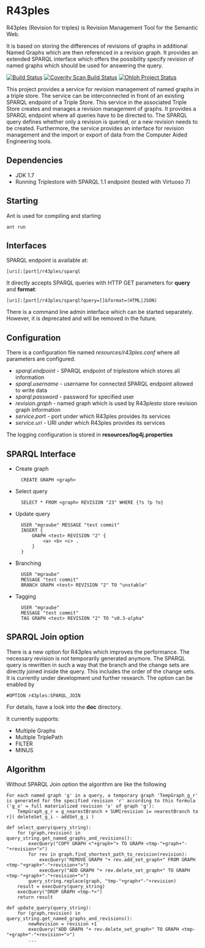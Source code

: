 R43ples
=======

R43ples (Revision for triples) is Revision Management Tool for the Semantic Web.

It is based on storing the differences of revisions of graphs in additional Named Graphs which are then referenced in a revision graph. It provides an extended SPARQL interface which offers the possibility specify revision of named graphs which should be used for answering the query.

[![Build Status](https://travis-ci.org/plt-tud/r43ples.png?branch=master)](https://travis-ci.org/plt-tud/r43ples)
[![Coverity Scan Build Status](https://scan.coverity.com/projects/2125/badge.svg)](https://scan.coverity.com/projects/2125)
[![Ohloh Project Status](https://www.ohloh.net/p/r43ples/widgets/project_thin_badge.gif)](https://www.ohloh.net/p/r43ples)


This project provides a service for revision management of named graphs in a triple store.
The service can be interconnected in front of an existing SPARQL endpoint of a Triple Store. 
This service in the associated Triple Store creates and manages a revision management of graphs. 
It provides a SPARQL endpoint where all queries have to be directed to. 
The SPARQL query defines whether only a revision is queried, or a new revision needs to be created. 
Furthermore, the service provides an interface for revision management and the import or export of data from the Computer Aided Engineering tools.


Dependencies
------------
* JDK 1.7
* Running Triplestore with SPARQL 1.1 endpoint (tested with Virtuoso 7)


Starting
--------
Ant is used for compiling and starting

    ant run


Interfaces
---------
SPARQL endpoint is available at:

	[uri]:[port]/r43ples/sparql

It directly accepts SPARQL queries with HTTP GET parameters for **query** and **format**: 

    [uri]:[port]/r43ples/sparql?query=[]&format=(HTML|JSON)


There is a command line admin interface which can be started separately. However, it is deprecated and will be removed in the future.


Configuration
-------------
There is a configuration file named *resources/r43ples.conf* where all parameters are configured.
* *sparql.endpoint* - SPARQL endpoint of triplestore which stores all information
* *sparql.username* - username for connected SPARQL endpoint allowed to write data
* *sparql.password* - password for specified user
* *revision.graph* - named graph which is used by R43plesto store revision graph information
* *service.port* - port under which R43ples provides its services
* *service.uri* - URI under which R43ples provides its services

The logging configuration is stored in **resources/log4j.properties**

SPARQL Interface
----------------
* Create graph

		CREATE GRAPH <graph>
		
* Select query

		SELECT * FROM <graph> REVISION "23" WHERE {?s ?p ?o}
		
* Update query

		USER "mgraube" MESSAGE "test commit" 
		INSERT {
		    GRAPH <test> REVISION "2" {
		        <a> <b> <c> .
		    }
		}

* Branching

		USER "mgraube"
		MESSAGE "test commit"
		BRANCH GRAPH <test> REVISION "2" TO "unstable"
		
* Tagging

		USER "mgraube"
		MESSAGE "test commit"
		TAG GRAPH <test> REVISION "2" TO "v0.3-alpha"


SPARQL Join option
------------------
There is a new option for R43ples which improves the performance. The necessary revision is not temporarily generated anymore.
The SPARQL query is rewritten in such a way that the branch and the change sets are directly joined inside the query. This includes the order of the change sets.
It is currently under development und further research. The option can be enabled by
```
#OPTION r43ples:SPARQL_JOIN
```

For details, have a look into the **doc** directory.

It currently supports:
* Multiple Graphs
* Multiple TriplePath
* FILTER
* MINUS


Algorithm
-----------
Without SPARQL Join option the algorithm are like the following
```
For each named graph 'g' in a query, a temporary graph 'TempGraph_g_r' is generated for the specified revision 'r' according to this formula ('g_x' = full materialized revision 'x' of graph 'g'):
    TempGraph_g_r = g_nearestBranch + SUM[revision i= nearestBranch to r]( deleteSet_g_i - addSet_g_i )
```

```
def select_query(query_string):
    for (graph,revision) in query_string.get_named_graphs_and_revisions():   
        execQuery("COPY GRAPH <"+graph+"> TO GRAPH <tmp-"+graph+"-"+revision+">")
        for rev in graph.find_shortest_path_to_revision(revision):
            execQuery("REMOVE GRAPH "+ rev.add_set_graph+" FROM GRAPH <tmp-"+graph+"-"+revision+">")
            execQuery("ADD GRAPH "+ rev.delete_set_graph+" TO GRAPH <tmp-"+graph+"-"+revision+">")
        query_string.replace(graph, "tmp-"+graph+"-"+revision)
    result = execQuery(query_string)
    execQuery("DROP GRAPH <tmp-*>")
    return result
```
  
``` 
def update_query(query_string):
    for (graph,revision) in query_string.get_named_graphs_and_revisions():
        newRevision = revision +1
        execQuery("ADD GRAPH "+ rev.delete_set_graph+" TO GRAPH <tmp-"+graph+"-"+revision+">")
        ...
```
    

